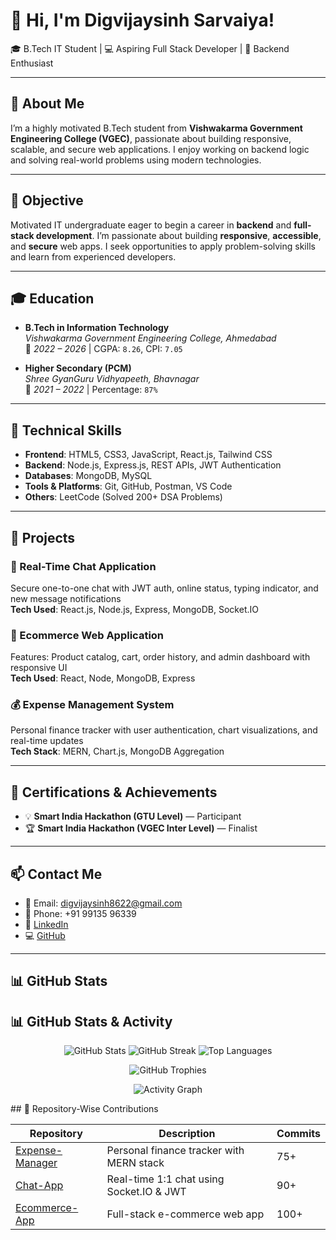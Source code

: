 # 👋 Hi, I'm Digvijaysinh Sarvaiya!

🎓 B.Tech IT Student | 💻 Aspiring Full Stack Developer | 🔐 Backend Enthusiast

---

## 📌 About Me

I’m a highly motivated B.Tech student from **Vishwakarma Government Engineering College (VGEC)**, passionate about building responsive, scalable, and secure web applications. I enjoy working on backend logic and solving real-world problems using modern technologies.

---

## 🎯 Objective

Motivated IT undergraduate eager to begin a career in **backend** and **full-stack development**. I’m passionate about building **responsive**, **accessible**, and **secure** web apps. I seek opportunities to apply problem-solving skills and learn from experienced developers.

---

## 🎓 Education

- **B.Tech in Information Technology**  
  *Vishwakarma Government Engineering College, Ahmedabad*  
  📅 *2022 – 2026* | CGPA: `8.26`, CPI: `7.05`

- **Higher Secondary (PCM)**  
  *Shree GyanGuru Vidhyapeeth, Bhavnagar*  
  📅 *2021 – 2022* | Percentage: `87%`

---

## 💼 Technical Skills

- **Frontend**: HTML5, CSS3, JavaScript, React.js, Tailwind CSS  
- **Backend**: Node.js, Express.js, REST APIs, JWT Authentication  
- **Databases**: MongoDB, MySQL  
- **Tools & Platforms**: Git, GitHub, Postman, VS Code  
- **Others**: LeetCode (Solved 200+ DSA Problems)

---

## 🚀 Projects

### 📲 Real-Time Chat Application  
Secure one-to-one chat with JWT auth, online status, typing indicator, and new message notifications  
**Tech Used**: React.js, Node.js, Express, MongoDB, Socket.IO  

### 🛒 Ecommerce Web Application  
Features: Product catalog, cart, order history, and admin dashboard with responsive UI  
**Tech Used**: React, Node, MongoDB, Express  

### 💰 Expense Management System  
Personal finance tracker with user authentication, chart visualizations, and real-time updates  
**Tech Stack**: MERN, Chart.js, MongoDB Aggregation

---

## 🏅 Certifications & Achievements

- 💡 **Smart India Hackathon (GTU Level)** — Participant  
- 🏆 **Smart India Hackathon (VGEC Inter Level)** — Finalist

---

## 📫 Contact Me

- 📧 Email: [digvijaysinh8622@gmail.com](mailto:digvijaysinh8622@gmail.com)  
- 📱 Phone: +91 99135 96339  
- 💼 [LinkedIn](https://www.linkedin.com/in/your-profile-url)  
- 💻 [GitHub](https://github.com/digvijaysinh12)

---

## 📊 GitHub Stats

## 📊 GitHub Stats & Activity

<p align="center">
  <img src="https://github-readme-stats.vercel.app/api?username=digvijaysinh12&show_icons=true&theme=radical" alt="GitHub Stats" />
  <img src="https://github-readme-streak-stats.herokuapp.com/?user=digvijaysinh12&theme=radical" alt="GitHub Streak" />
  <img src="https://github-readme-stats.vercel.app/api/top-langs/?username=digvijaysinh12&layout=compact&theme=radical" alt="Top Languages" />
</p>

<p align="center">
  <img src="https://github-profile-trophy.vercel.app/?username=digvijaysinh12&theme=radical&row=2&column=4" alt="GitHub Trophies" />
</p>

<p align="center">
  <img src="https://github-readme-activity-graph.cyclic.app/graph?username=digvijaysinh12&theme=github-compact" alt="Activity Graph" />
</p>
## 📂 Repository-Wise Contributions

| Repository | Description | Commits |
|------------|-------------|---------|
| [Expense-Manager](https://github.com/digvijaysinh12/Expense-Manager) | Personal finance tracker with MERN stack | 75+ |
| [Chat-App](https://github.com/digvijaysinh12/Chat-App) | Real-time 1:1 chat using Socket.IO & JWT | 90+ |
| [Ecommerce-App](https://github.com/digvijaysinh12/Ecommerce-App) | Full-stack e-commerce web app | 100+ |


